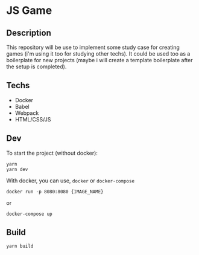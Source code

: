 # JS Game

## Description

This repository will be use to implement some study case for creating games (i'm using it too for studying other techs). 
It could be used too as a boilerplate for new projects (maybe i will create a template boilerplate after the setup is completed).

## Techs

- Docker
- Babel
- Webpack
- HTML/CSS/JS

## Dev

To start the project (without docker):

```code
yarn
yarn dev
```

With docker, you can use, `docker` or `docker-compose`

```code
docker run -p 8080:8080 {IMAGE_NAME}
```

or

```code
docker-compose up
```

## Build

```code
yarn build
```